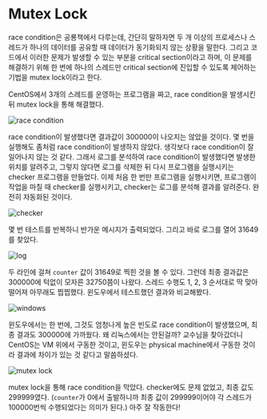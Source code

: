 # Mutex Lock

race condition은 공룡책에서 다루는데, 간단히 말하자면 두 개 이상의 프로세스나 스레드가 하나의 데이터를 공유할 때 데이터가 동기화되지 않는 상황을 말한다. 그리고 코드에서 이러한 문제가 발생할 수 있는 부분을 critical section이라고 하며, 이 문제를 해결하기 위해 한 번에 하나의 스레드만 critical section에 진입할 수 있도록 제어하는 기법을 mutex lock이라고 한다.

CentOS에서 3개의 스레드를 운영하는 프로그램을 짜고, race condition을 발생시킨 뒤 mutex lock을 통해 해결했다.

![race condition](https://t1.daumcdn.net/cfile/tistory/998A64375B2867173C)

race condition이 발생했다면 결과값이 300000이 나오지는 않았을 것이다. 몇 번을 실행해도 좀처럼 race condition이 발생하지 않았다. 생각보다 race condition이 잘 일어나지 않는 것 같다. 그래서 로그를 분석하여 race condition이 발생했다면 발생한 위치를 알려주고, 그렇지 않다면 로그를 삭제한 뒤 다시 프로그램을 실행시키는 checker 프로그램을 만들었다. 이제 처음 한 번만 프로그램을 실행시키면, 프로그램이 작업을 마칠 때 checker를 실행시키고, checker는 로그를 분석해 결과를 알려준다. 완전히 자동화된 것이다.

![checker](https://t1.daumcdn.net/cfile/tistory/99EB2D4D5B2867132F)

몇 번 테스트를 반복하니 반가운 메시지가 출력되었다. 그리고 바로 로그를 열어 31649를 찾았다.

![log](https://t1.daumcdn.net/cfile/tistory/996581425B2866D601)

두 라인에 걸쳐 `counter` 값이 31649로 찍힌 것을 볼 수 있다. 그런데 최종 결과값은 300000에 턱없이 모자른 32750쯤이 나왔다. 스레드 수행도 1, 2, 3 순서대로 딱 맞아 떨어져 아무래도 찝찝했다. 윈도우에서 테스트했던 결과와 비교해봤다.

![windows](https://t1.daumcdn.net/cfile/tistory/994750335B2867593B)

윈도우에서는 한 번에, 그것도 엄청나게 높은 빈도로 race condition이 발생했으며, 최종 결과도 300000에 가까웠다. 왜 리눅스에서는 안된걸까? 교수님을 찾아갔더니 CentOS는 VM 위에서 구동한 것이고, 윈도우는 physical machine에서 구동한 것이라 결과에 차이가 있는 것 같다고 말씀하셨다.

![mutex lock](https://t1.daumcdn.net/cfile/tistory/9909D5415B28676802)

mutex lock을 통해 race condition을 막았다. checker에도 문제 없었고, 최종 값도 299999였다. (`counter`가 0에서 출발하니까 최종 값이 299999이어야 각 스레드가 100000번씩 수행되었다는 의미가 된다.) 아주 잘 작동한다!